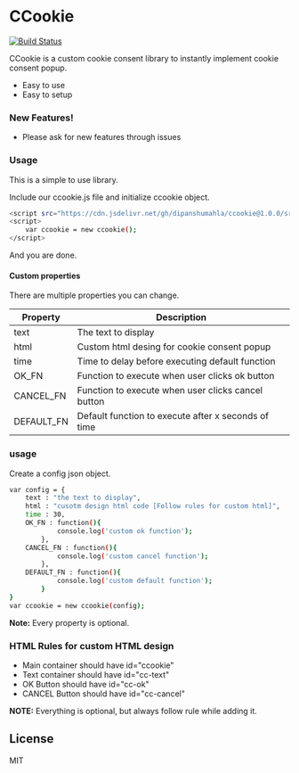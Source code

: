 # CCookie


[![Build Status](https://travis-ci.org/joemccann/dillinger.svg?branch=master)](https://travis-ci.org/joemccann/dillinger)

CCookie is a custom cookie consent library to instantly implement cookie consent popup.

  - Easy to use
  - Easy to setup

### New Features!

  - Please ask for new features through issues


### Usage

This is a simple to use library.

Include our ccookie.js file and initialize ccookie object.

```sh
<script src="https://cdn.jsdelivr.net/gh/dipanshumahla/ccookie@1.0.0/src/ccookie.js"></script>
<script>
    var ccookie = new ccookie();
</script>
```
And you are done.

#### Custom properties
There are multiple properties you can change.

 | Property | Description |
 | -------- | ----------- |
 | text | The text to display |
 | html | Custom html desing for cookie consent popup |
 | time | Time to delay before executing default function |
 | OK_FN | Function to execute when user clicks ok button |
 | CANCEL_FN | Function to execute when user clicks cancel button |
 | DEFAULT_FN | Default function to execute after x seconds of time |
    

### usage

Create a config json object.

``` sh
var config = {
    text : "the text to display",
    html : "cusotm design html code [Follow rules for custom html]",
    time : 30,
    OK_FN : function(){
            console.log('custom ok function');
        },
    CANCEL_FN : function(){
            console.log('custom cancel function');
        },
    DEFAULT_FN : function(){
            console.log('custom default function');
        }
}
var ccookie = new ccookie(config);
```
**Note:** Every property is optional.

### HTML Rules for custom HTML design

 - Main container should have id="ccookie"
 - Text container should have id="cc-text"
 - OK Button should have id="cc-ok"
 - CANCEL Button should have id="cc-cancel"

**NOTE:** Everything is optional, but always follow rule while adding it.

License
----

MIT
